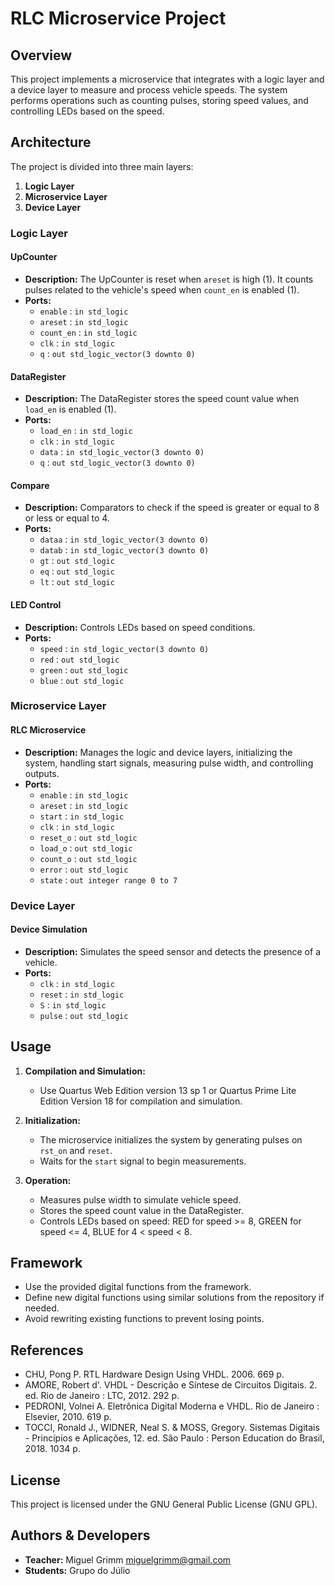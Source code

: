 # RLC Microservice Project

## Overview

This project implements a microservice that integrates with a logic layer and a device layer to measure and process vehicle speeds. The system performs operations such as counting pulses, storing speed values, and controlling LEDs based on the speed.

## Architecture

The project is divided into three main layers:

1. **Logic Layer**
2. **Microservice Layer**
3. **Device Layer**

### Logic Layer

#### UpCounter

- **Description:** The UpCounter is reset when `areset` is high (1). It counts pulses related to the vehicle's speed when `count_en` is enabled (1).
- **Ports:**
  - `enable` : `in std_logic`
  - `areset` : `in std_logic`
  - `count_en` : `in std_logic`
  - `clk` : `in std_logic`
  - `q` : `out std_logic_vector(3 downto 0)`

#### DataRegister

- **Description:** The DataRegister stores the speed count value when `load_en` is enabled (1).
- **Ports:**
  - `load_en` : `in std_logic`
  - `clk` : `in std_logic`
  - `data` : `in std_logic_vector(3 downto 0)`
  - `q` : `out std_logic_vector(3 downto 0)`

#### Compare

- **Description:** Comparators to check if the speed is greater or equal to 8 or less or equal to 4.
- **Ports:**
  - `dataa` : `in std_logic_vector(3 downto 0)`
  - `datab` : `in std_logic_vector(3 downto 0)`
  - `gt` : `out std_logic`
  - `eq` : `out std_logic`
  - `lt` : `out std_logic`

#### LED Control

- **Description:** Controls LEDs based on speed conditions.
- **Ports:**
  - `speed` : `in std_logic_vector(3 downto 0)`
  - `red` : `out std_logic`
  - `green` : `out std_logic`
  - `blue` : `out std_logic`

### Microservice Layer

#### RLC Microservice

- **Description:** Manages the logic and device layers, initializing the system, handling start signals, measuring pulse width, and controlling outputs.
- **Ports:**
  - `enable` : `in std_logic`
  - `areset` : `in std_logic`
  - `start` : `in std_logic`
  - `clk` : `in std_logic`
  - `reset_o` : `out std_logic`
  - `load_o` : `out std_logic`
  - `count_o` : `out std_logic`
  - `error` : `out std_logic`
  - `state` : `out integer range 0 to 7`

### Device Layer

#### Device Simulation

- **Description:** Simulates the speed sensor and detects the presence of a vehicle.
- **Ports:**
  - `clk` : `in std_logic`
  - `reset` : `in std_logic`
  - `S` : `in std_logic`
  - `pulse` : `out std_logic`

## Usage

1. **Compilation and Simulation:**
   - Use Quartus Web Edition version 13 sp 1 or Quartus Prime Lite Edition Version 18 for compilation and simulation.

2. **Initialization:**
   - The microservice initializes the system by generating pulses on `rst_on` and `reset`.
   - Waits for the `start` signal to begin measurements.

3. **Operation:**
   - Measures pulse width to simulate vehicle speed.
   - Stores the speed count value in the DataRegister.
   - Controls LEDs based on speed: RED for speed >= 8, GREEN for speed <= 4, BLUE for 4 < speed < 8.

## Framework

- Use the provided digital functions from the framework.
- Define new digital functions using similar solutions from the repository if needed.
- Avoid rewriting existing functions to prevent losing points.

## References

- CHU, Pong P. RTL Hardware Design Using VHDL. 2006. 669 p.
- AMORE, Robert d'. VHDL - Descrição e Síntese de Circuitos Digitais. 2. ed. Rio de Janeiro : LTC, 2012. 292 p.
- PEDRONI, Volnei A. Eletrônica Digital Moderna e VHDL. Rio de Janeiro : Elsevier, 2010. 619 p.
- TOCCI, Ronald J., WIDNER, Neal S. & MOSS, Gregory. Sistemas Digitais - Princípios e Aplicações, 12. ed. São Paulo : Person Education do Brasil, 2018. 1034 p.

## License

This project is licensed under the GNU General Public License (GNU GPL).

## Authors & Developers

- **Teacher:** Miguel Grimm <miguelgrimm@gmail.com>
- **Students:** Grupo do Júlio

